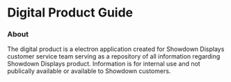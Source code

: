 # Digital Product Guide

### About
The digital product is a electron application created for Showdown Displays customer service team serving as a repository of all information regarding Showdown Displays product. 
Information is for internal use and not publically available or available to Showdown customers. 
